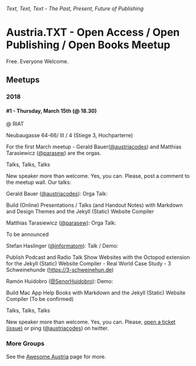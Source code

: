 _Text, Text, Text - The Past, Present, Future of Publishing_

# Austria.TXT - Open Access / Open Publishing / Open Books Meetup



Free. Everyone Welcome.


## Meetups

### 2018

#### \#1 - Thursday, March 15th (@ 18.30) 

@ RIAT

Neubaugasse 64-66/ III / 4 (Stiege 3, Hochparterre)


For the first March meetup - Gerald Bauer([@austriacodes](https://twitter.com/austriacodes)) 
and Matthias Tarasiewicz ([@parasew](https://twitter.com/parasew)) are the orgas. 

Talks, Talks, Talks

New speaker more than welcome. Yes, you can. Please, post a comment to the meetup wall. Our talks:

Gerald Bauer ([@austriacodes](https://twitter.com/austriacodes)): Orga Talk:

Build (Online) Presentations / Talks (and Handout Notes) with Markdown and Design Themes and the Jekyll (Static) Website Compiler

Matthias Tarasiewicz ([@parasew](https://twitter.com/parasew)): Orga Talk:

To be announced

Stefan Haslinger ([@informatom](https://twitter.com/informatom)): Talk / Demo:

Publish Podcast and Radio Talk Show Websites with the Octopod extension for the Jekyll (Static) Website Compiler - Real World Case Study - 3 Schweinehunde (https://3-schweinehun.de)

Ramón Huidobro ([@SenorHuidobro](https://twitter.com/senorhuidobro)): Demo:

Build Mac App Help Books with Markdown and the Jekyll (Static) Website Compiler (To be confirmed)



Talks, Talks, Talks

New speaker more than welcome. Yes, you can. Please, [open a ticket (issue)](https://github.com/austriacodes/austria.txt/issues) 
or ping ([@austriacodes](https://twitter.com/austriacodes)) on twitter.





### More Groups

See the [Awesome Austria](https://github.com/austriacodes/awesome-austria) page for more.

